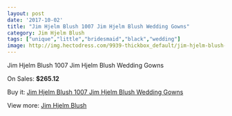 ```yaml
---
layout: post
date: '2017-10-02'
title: "Jim Hjelm Blush 1007 Jim Hjelm Blush Wedding Gowns"
category: Jim Hjelm Blush
tags: ["unique","little","bridesmaid","black","wedding"]
image: http://img.hectodress.com/9939-thickbox_default/jim-hjelm-blush-1007-jim-hjelm-blush-wedding-gowns.jpg
---
```

Jim Hjelm Blush 1007 Jim Hjelm Blush Wedding Gowns

On Sales: **$265.12**
<a href="https://www.hectodress.com/jim-hjelm-blush/4979-jim-hjelm-blush-1007-jim-hjelm-blush-wedding-gowns.html"><amp-img layout="responsive" width="600" height="600" src="//img.hectodress.com/9939-thickbox_default/jim-hjelm-blush-1007-jim-hjelm-blush-wedding-gowns.jpg" alt="Jim Hjelm Blush 1007 Jim Hjelm Blush Wedding Gowns 0" /></a>
<a href="https://www.hectodress.com/jim-hjelm-blush/4979-jim-hjelm-blush-1007-jim-hjelm-blush-wedding-gowns.html"><amp-img layout="responsive" width="600" height="600" src="//img.hectodress.com/9941-thickbox_default/jim-hjelm-blush-1007-jim-hjelm-blush-wedding-gowns.jpg" alt="Jim Hjelm Blush 1007 Jim Hjelm Blush Wedding Gowns 1" /></a>
<a href="https://www.hectodress.com/jim-hjelm-blush/4979-jim-hjelm-blush-1007-jim-hjelm-blush-wedding-gowns.html"><amp-img layout="responsive" width="600" height="600" src="//img.hectodress.com/9940-thickbox_default/jim-hjelm-blush-1007-jim-hjelm-blush-wedding-gowns.jpg" alt="Jim Hjelm Blush 1007 Jim Hjelm Blush Wedding Gowns 2" /></a>

Buy it: [Jim Hjelm Blush 1007 Jim Hjelm Blush Wedding Gowns](https://www.hectodress.com/jim-hjelm-blush/4979-jim-hjelm-blush-1007-jim-hjelm-blush-wedding-gowns.html "Jim Hjelm Blush 1007 Jim Hjelm Blush Wedding Gowns")

View more: [Jim Hjelm Blush](https://www.hectodress.com/82-jim-hjelm-blush "Jim Hjelm Blush")